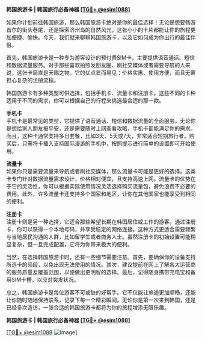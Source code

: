 **韩国旅游卡 | 韩国旅行必备神器 [[TG💪+ @esim1088](https://t.me/s/esim1088)]**

如果你计划前往韩国旅游，那么韩国旅游卡绝对是你的最佳选择！无论是想要畅游首尔的街头巷尾，还是探索济州岛的自然风光，这张小小的卡片都能让你的旅程更加便捷、愉快。今天，我们就来聊聊韩国旅游卡，以及它如何成为你出行的最佳伴侣。

首先，韩国旅游卡是一种专为游客设计的预付费SIM卡，主要提供语音通话、短信和数据流量服务。对于那些喜欢拍照发朋友圈、刷社交媒体或者需要导航的人来说，这张卡简直是天赐之物。它的优点显而易见：价格实惠、使用方便，而且无需担心复杂的注册流程。

韩国旅游卡有多种类型可供选择，包括手机卡、流量卡和注册卡。这些不同的卡种适用于不同的需求，你可以根据自己的行程来挑选最合适的那一款。

**手机卡**  
手机卡是最常见的类型，它提供了语音通话、短信和数据流量的全面服务。无论你是想给家人朋友报平安，还是需要随时上网查看攻略，手机卡都能满足你的需求。而且，这种卡通常支持多日套餐，比如3天、5天或7天，非常适合短期旅行者。购买后，只需将卡插入支持国际漫游的手机中，按照提示进行简单的设置即可开始使用。

**流量卡**  
如果你只是需要流量来导航或者刷社交媒体，那么流量卡可能是更好的选择。这类卡专门针对数据流量需求设计，价格相对便宜，且支持高速上网。流量卡的优势在于它的灵活性，你可以根据实际使用情况灵活选择购买流量包，避免浪费不必要的费用。此外，许多流量卡还支持多个国家和地区，让你在其他国家也能享受到相同的便利。

**注册卡**  
注册卡则是另一种选择，它适合那些希望长期在韩国居住或工作的游客。通过注册卡，你可以获得一个本地号码，并享受稳定的网络连接。这种方式更适合需要频繁与当地居民沟通的人群，比如留学生或者商务人士。虽然注册卡的初始设置可能稍显复杂，但一旦完成配置，它将为你带来极大的便利。

当然，在选择韩国旅游卡时，还有一些细节需要注意。首先，要确保你的设备支持所选卡的频段，以免出现无法使用的情况。其次，建议提前在网上了解各大运营商的服务质量及覆盖范围，以便做出更明智的选择。最后，记得随身携带充电宝和备用SIM卡槽，以应对突发状况。

总之，韩国旅游卡是每位游客不可或缺的好帮手。它不仅能让旅途更加顺畅，还能让你随时随地保持联系，记录下每一个精彩瞬间。无论你是第一次来到韩国，还是已经多次造访，一张合适的韩国旅游卡都将为你的旅程增添无限乐趣。

**韩国旅游卡 | 韩国旅行必备神器 [[TG💪+ @esim1088](https://t.me/s/esim1088)]**

[[TG💪+ @esim1088](https://t.me/s/esim1088) ![Image](https://i.postimg.cc/4NQfJmqS/Snipaste-2025-05-13-00-14-12.png)]